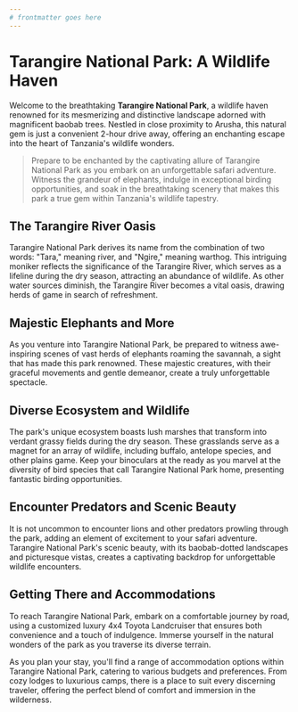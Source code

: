```yaml
---
# frontmatter goes here
---
```


# Tarangire National Park: A Wildlife Haven

Welcome to the breathtaking **Tarangire National Park**, a wildlife haven renowned for its mesmerizing and distinctive landscape adorned with magnificent baobab trees. Nestled in close proximity to Arusha, this natural gem is just a convenient 2-hour drive away, offering an enchanting escape into the heart of Tanzania's wildlife wonders.

> Prepare to be enchanted by the captivating allure of Tarangire National Park as you embark on an unforgettable safari adventure. Witness the grandeur of elephants, indulge in exceptional birding opportunities, and soak in the breathtaking scenery that makes this park a true gem within Tanzania's wildlife tapestry.

## The Tarangire River Oasis

Tarangire National Park derives its name from the combination of two words: "Tara," meaning river, and "Ngire," meaning warthog. This intriguing moniker reflects the significance of the Tarangire River, which serves as a lifeline during the dry season, attracting an abundance of wildlife. As other water sources diminish, the Tarangire River becomes a vital oasis, drawing herds of game in search of refreshment.

## Majestic Elephants and More

As you venture into Tarangire National Park, be prepared to witness awe-inspiring scenes of vast herds of elephants roaming the savannah, a sight that has made this park renowned. These majestic creatures, with their graceful movements and gentle demeanor, create a truly unforgettable spectacle.

## Diverse Ecosystem and Wildlife

The park's unique ecosystem boasts lush marshes that transform into verdant grassy fields during the dry season. These grasslands serve as a magnet for an array of wildlife, including buffalo, antelope species, and other plains game. Keep your binoculars at the ready as you marvel at the diversity of bird species that call Tarangire National Park home, presenting fantastic birding opportunities.

## Encounter Predators and Scenic Beauty

It is not uncommon to encounter lions and other predators prowling through the park, adding an element of excitement to your safari adventure. Tarangire National Park's scenic beauty, with its baobab-dotted landscapes and picturesque vistas, creates a captivating backdrop for unforgettable wildlife encounters.

## Getting There and Accommodations

To reach Tarangire National Park, embark on a comfortable journey by road, using a customized luxury 4x4 Toyota Landcruiser that ensures both convenience and a touch of indulgence. Immerse yourself in the natural wonders of the park as you traverse its diverse terrain.

As you plan your stay, you'll find a range of accommodation options within Tarangire National Park, catering to various budgets and preferences. From cozy lodges to luxurious camps, there is a place to suit every discerning traveler, offering the perfect blend of comfort and immersion in the wilderness.

